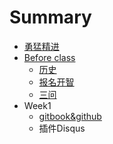# Summary

* [勇猛精进](README.md)
* [Before class](beforeclass.md)
   * [历史](history.md)
   * [报名开智](bao_ming.md)
   * [三问](3questions.md)
* Week1
   * [gitbook&github](gitbook&github.md)
   * 插件Disqus

